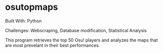 # osutopmaps
Built With:
Python

Challenges:
Webscraping, Database modification, Statistical Analysis

This program retrieves the top 50 Osu! players and analyzes the maps that are most prevelant in their best performances.

